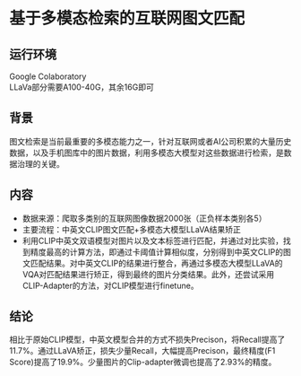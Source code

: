 # 基于多模态检索的互联网图文匹配
## 运行环境
Google Colaboratory  
LLaVa部分需要A100-40G，其余16G即可
## 背景
图文检索是当前最重要的多模态能力之一，针对互联网或者AI公司积累的大量历史数据，以及手机图库中的图片数据，利用多模态大模型对这些数据进行检索，是数据治理的关键。
## 内容
- 数据来源：爬取多类别的互联网图像数据2000张（正负样本类别各5）
- 主要流程：中英文CLIP图文匹配+多模态大模型LLaVA结果矫正
- 利用CLIP中英文双语模型对图片以及文本标签进行匹配，并通过对比实验，找到精度最高的计算方法，即通过卡阈值计算相似度，分别得到中英文CLIP的图文匹配结果。对中英文CLIP的结果进行整合，再通过多模态大模型LLaVA的VQA对匹配结果进行矫正，得到最终的图片分类结果。此外，还尝试采用CLIP-Adapter的方法，对CLIP模型进行finetune。
## 结论
相比于原始CLIP模型，中英文模型合并的方式不损失Precison，将Recall提高了11.7%。通过LLaVA矫正，损失少量Recall，大幅提高Precison，最终精度(F1 Score)提高了19.9%。少量图片的Clip-adapter微调也提高了2.93%的精度。
